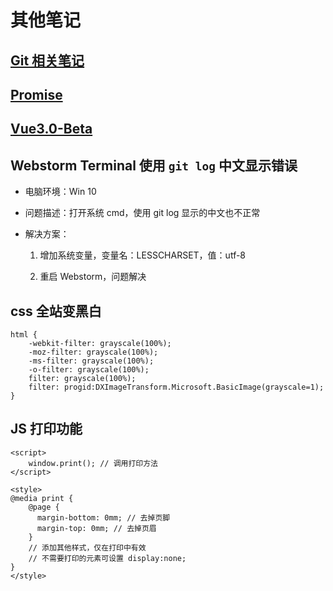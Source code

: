 # 其他笔记

## [Git 相关笔记](./git.md)
## [Promise](./promise.md)
## [Vue3.0-Beta](./vue3.0-beta.md)

## Webstorm Terminal 使用 `git log` 中文显示错误

- 电脑环境：Win 10 

- 问题描述：打开系统 cmd，使用 git log 显示的中文也不正常

- 解决方案：

    1. 增加系统变量，变量名：LESSCHARSET，值：utf-8
    
    1. 重启 Webstorm，问题解决
    
## css 全站变黑白

```
html {
    -webkit-filter: grayscale(100%);
    -moz-filter: grayscale(100%);
    -ms-filter: grayscale(100%);
    -o-filter: grayscale(100%);
    filter: grayscale(100%);
    filter: progid:DXImageTransform.Microsoft.BasicImage(grayscale=1);
}
```

## JS 打印功能

```
<script>
    window.print(); // 调用打印方法
</script>

<style>
@media print {
    @page {
      margin-bottom: 0mm; // 去掉页脚
      margin-top: 0mm; // 去掉页眉
    }
    // 添加其他样式，仅在打印中有效
    // 不需要打印的元素可设置 display:none;
}
</style>
```
